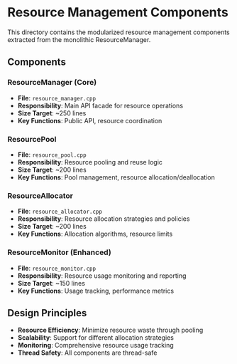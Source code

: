 # Resource Management Components

This directory contains the modularized resource management components extracted from the monolithic ResourceManager.

## Components

### ResourceManager (Core)

- **File**: `resource_manager.cpp`
- **Responsibility**: Main API facade for resource operations
- **Size Target**: ~250 lines
- **Key Functions**: Public API, resource coordination

### ResourcePool

- **File**: `resource_pool.cpp`
- **Responsibility**: Resource pooling and reuse logic
- **Size Target**: ~200 lines
- **Key Functions**: Pool management, resource allocation/deallocation

### ResourceAllocator

- **File**: `resource_allocator.cpp`
- **Responsibility**: Resource allocation strategies and policies
- **Size Target**: ~200 lines
- **Key Functions**: Allocation algorithms, resource limits

### ResourceMonitor (Enhanced)

- **File**: `resource_monitor.cpp`
- **Responsibility**: Resource usage monitoring and reporting
- **Size Target**: ~150 lines
- **Key Functions**: Usage tracking, performance metrics

## Design Principles

- **Resource Efficiency**: Minimize resource waste through pooling
- **Scalability**: Support for different allocation strategies
- **Monitoring**: Comprehensive resource usage tracking
- **Thread Safety**: All components are thread-safe
